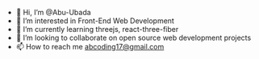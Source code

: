 - 👋 Hi, I’m @Abu-Ubada
- 👀 I’m interested in Front-End Web Development
- 🌱 I’m currently learning threejs, react-three-fiber
- 💞️ I’m looking to collaborate on open source web development projects
- 📫 How to reach me abcoding17@gmail.com

<!---
Abu-Ubada2020/Abu-Ubada2020 is a ✨ special ✨ repository because its `README.md` (this file) appears on your GitHub profile.
You can click the Preview link to take a look at your changes.
--->
